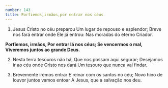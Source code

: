 ```yaml
---
number: 143
title: Porfiemos,irmãos,por entrar nos céus
---
```


1. Jesus Cristo no céu preparou
  Um lugar de repouso e esplendor;
  Breve nos fará entrar onde Ele já entrou:
  Nas moradas do eterno Criador.

  __Porfiemos, irmãos,
  Por entrar lá nos céus;
  Se vencermos o mal,
  Viveremos juntos ao grande Deus.__

2. Nesta terra tesouros não há,
  Que nos possam aqui segurar;
  Desejamos ir ao céu onde Cristo nos dará
  Um tesouro que nunca vai findar.

3. Brevemente iremos entrar
  E reinar com os santos no céu;
  Novo hino de louvor juntos vamos entoar
  A Jesus, que a salvação nos deu.
